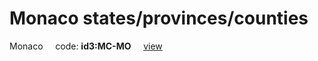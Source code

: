 # Monaco states/provinces/counties
Monaco&nbsp;&nbsp;&nbsp;&nbsp;&nbsp;code: **id3:MC-MO**&nbsp;&nbsp;&nbsp;&nbsp;&nbsp;[view](../../export/geojson/medium/id3/mc/mo.geojson)&nbsp;&nbsp;&nbsp;&nbsp;&nbsp;

